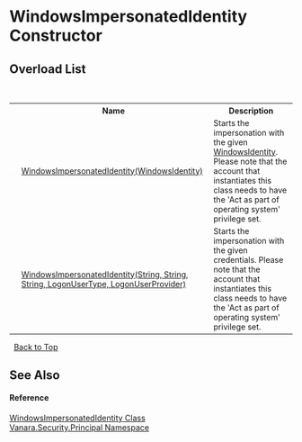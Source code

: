 # WindowsImpersonatedIdentity Constructor 
 


## Overload List
&nbsp;<table><tr><th></th><th>Name</th><th>Description</th></tr><tr><td>![Public method](media/pubmethod.gif "Public method")</td><td><a href="051b0f10-c83a-e6c9-f65b-fbeb722c4c7a">WindowsImpersonatedIdentity(WindowsIdentity)</a></td><td>
Starts the impersonation with the given <a href="http://msdn2.microsoft.com/en-us/library/e599ywa6" target="_blank">WindowsIdentity</a>. Please note that the account that instantiates this class needs to have the 'Act as part of operating system' privilege set.</td></tr><tr><td>![Public method](media/pubmethod.gif "Public method")</td><td><a href="e4c568a4-31f2-30bd-f286-cff4b783caab">WindowsImpersonatedIdentity(String, String, String, LogonUserType, LogonUserProvider)</a></td><td>
Starts the impersonation with the given credentials. Please note that the account that instantiates this class needs to have the 'Act as part of operating system' privilege set.</td></tr></table>&nbsp;
<a href="#windowsimpersonatedidentity-constructor">Back to Top</a>

## See Also


#### Reference
<a href="03ea6d98-2afc-31c0-b0b9-70f7a567b80d">WindowsImpersonatedIdentity Class</a><br /><a href="59c3dc27-cc1b-fb6b-1718-4dd5638460e2">Vanara.Security.Principal Namespace</a><br />